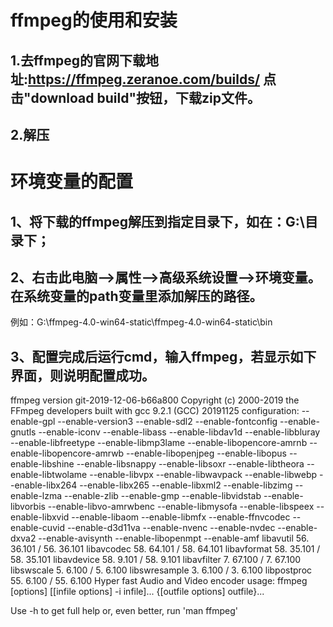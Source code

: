 ffmpeg的使用和安装
===
## 1.去ffmpeg的官网下载地址:https://ffmpeg.zeranoe.com/builds/ 点击"download build"按钮，下载zip文件。
## 2.解压

# 环境变量的配置
## 1、将下载的ffmpeg解压到指定目录下，如在：G:\目录下；
## 2、右击此电脑——>属性——>高级系统设置——>环境变量。在系统变量的path变量里添加解压的路径。
例如：G:\ffmpeg-4.0-win64-static\ffmpeg-4.0-win64-static\bin
## 3、配置完成后运行cmd，输入ffmpeg，若显示如下界面，则说明配置成功。

ffmpeg version git-2019-12-06-b66a800 Copyright (c) 2000-2019 the FFmpeg developers
  built with gcc 9.2.1 (GCC) 20191125
  configuration: --enable-gpl --enable-version3 --enable-sdl2 --enable-fontconfig --enable-gnutls --enable-iconv --enable-libass --enable-libdav1d --enable-libbluray --enable-libfreetype --enable-libmp3lame --enable-libopencore-amrnb --enable-libopencore-amrwb --enable-libopenjpeg --enable-libopus --enable-libshine --enable-libsnappy --enable-libsoxr --enable-libtheora --enable-libtwolame --enable-libvpx --enable-libwavpack --enable-libwebp --enable-libx264 --enable-libx265 --enable-libxml2 --enable-libzimg --enable-lzma --enable-zlib --enable-gmp --enable-libvidstab --enable-libvorbis --enable-libvo-amrwbenc --enable-libmysofa --enable-libspeex --enable-libxvid --enable-libaom --enable-libmfx --enable-ffnvcodec --enable-cuvid --enable-d3d11va --enable-nvenc --enable-nvdec --enable-dxva2 --enable-avisynth --enable-libopenmpt --enable-amf
  libavutil      56. 36.101 / 56. 36.101
  libavcodec     58. 64.101 / 58. 64.101
  libavformat    58. 35.101 / 58. 35.101
  libavdevice    58.  9.101 / 58.  9.101
  libavfilter     7. 67.100 /  7. 67.100
  libswscale      5.  6.100 /  5.  6.100
  libswresample   3.  6.100 /  3.  6.100
  libpostproc    55.  6.100 / 55.  6.100
Hyper fast Audio and Video encoder
usage: ffmpeg [options] [[infile options] -i infile]... {[outfile options] outfile}...

Use -h to get full help or, even better, run 'man ffmpeg'
